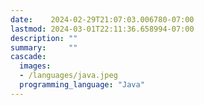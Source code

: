 ```yaml
---
date:    2024-02-29T21:07:03.006780-07:00
lastmod: 2024-03-01T22:11:36.658994-07:00
description: ""
summary:     ""
cascade:
  images:
  - /languages/java.jpeg
  programming_language: "Java"
---
```

